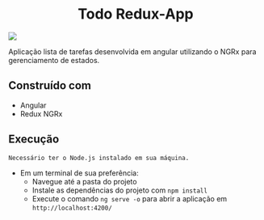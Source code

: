 <h1 align="center">Todo Redux-App</h1>
<p align-"center">
  <img src="https://i.imgur.com/Of5KWmm.png"/>
</p>

Aplicação lista de tarefas desenvolvida em angular utilizando o NGRx para gerenciamento de estados.

## Construído com

- Angular
- Redux NGRx

## Execução

    Necessário ter o Node.js instalado em sua máquina.

- Em um terminal de sua preferência:
  - Navegue até a pasta do projeto
  - Instale as dependências do projeto com `npm install`
  - Execute o comando `ng serve -o` para abrir a aplicação em `http://localhost:4200/`

